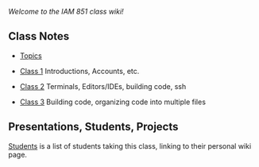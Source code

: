 *Welcome to the IAM 851 class wiki!*

## Class Notes

* [Topics](Topics)

* [Class 1](Class-1) Introductions, Accounts, etc.

* [Class 2](Class-2) Terminals, Editors/IDEs, building code, ssh

* [Class 3](Class-3) Building code, organizing code into multiple files


## Presentations, Students, Projects

[Students](Students) is a list of students taking this
class, linking to their personal wiki page.

<!-- [Presentations](Presentations) is the schedule and sign-up for student presentations in this class.

[Project 1](Project-1) is posted. -->
